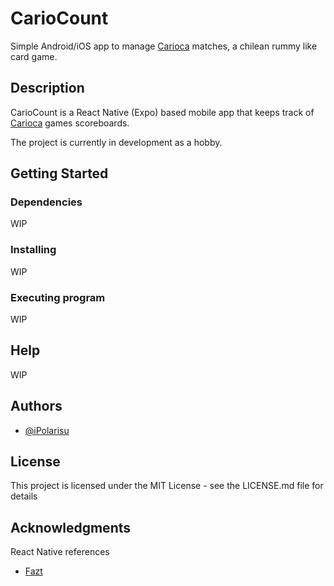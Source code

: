 # CarioCount

Simple Android/iOS app to manage [Carioca](https://es.wikipedia.org/wiki/Carioca_(juego)) matches, a chilean rummy like card game.

## Description

CarioCount is a React Native (Expo) based mobile app that keeps track of [Carioca](https://es.wikipedia.org/wiki/Carioca_(juego)) games scoreboards.

The project is currently in development as a hobby.

## Getting Started

### Dependencies

WIP

### Installing

WIP

### Executing program

WIP

## Help

WIP

## Authors

* [@iPolarisu](https://github.com/iPolarisu/)

## License

This project is licensed under the MIT License - see the LICENSE.md file for details

## Acknowledgments

React Native references

* [Fazt](https://www.youtube.com/c/FaztTech)
